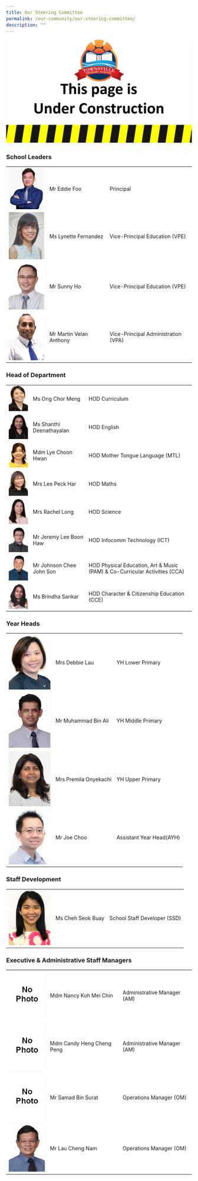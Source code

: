 ```yaml
---
title: Our Steering Committee
permalink: /our-community/our-steering-committee/
description: ""
---
```

![](/images/Construction.jpg)

<h3>School Leaders</h3>

<table>
<tbody>
  <tr>
    <td><img src="/images/School%20Leaders/Eddie%20Foo2.jpg" style="width:113px; height:150"></td>
    <td>Mr Eddie Foo</td>
    <td>Principal</td>
  </tr>
  <tr>
    <td><img src="/images/School%20Leaders/Ms%20Lynette%20Fernandez_VPE2.jpeg" alt="Image"  style="width:113px;height:150"></td>
    <td>Ms Lynette Fernandez</td>
    <td>Vice-Principal Education (VPE)</td>
  </tr>
  <tr>
    <td><img src="/images/School%20Leaders/Sunny%20Ho.jpeg" alt="Image" style="width:113px; height:150"></td>
    <td>Mr Sunny Ho</td>
    <td>Vice-Principal Education (VPE)</td>
  </tr>
  <tr>
    <td><img src="/images/School%20Leaders/Martin%20Velan%20Anthony.jpeg" alt="Image" style="width:113px; height:151"></td>
    <td>Mr Martin Velan Anthony</td>
    <td>Vice-Principal Administration (VPA)</td>
  </tr>
</tbody>
</table>

<h3>Head of Department</h3>

<table>
<tbody>
  <tr>
    <td><img src="images/Teaching%20Staff/Ms%20Ong%20Chor%20Meng%20(HOD%20Curriculum)2.jpg" style="width:113px; height:150"></td>
    <td>Ms Ong Chor Meng</td>
    <td>HOD Curriculum</td>
  </tr>
  <tr>
    <td><img src="/images/Teaching%20Staff/Shanthi%20Deenathayalan.jpeg" style="width:113px;height:150"></td>
    <td>Ms Shanthi Deenathayalan</td>
    <td>HOD English</td>
  </tr>
  <tr>
    <td><img src="/images/Teaching%20Staff/Mdm%20Lye%20Choon%20Hwan%20(HOD%20MT)2.jpg"style="width:113px; height:150"></td>
    <td>Mdm Lye Choon Hwan</td>
    <td>HOD Mother Tongue Language (MTL)</td>
  </tr>
  <tr>
    <td><img src="/images/Teaching%20Staff/Mrs%20Lee%20Peck%20Har%20(HOD%20Math)2.jpg" style="width:113px; height:151"></td>
    <td>Mrs Lee Peck Har</td>
    <td>HOD Maths</td>
  </tr>
	<tr>
    <td><img src="/images/Teaching%20Staff/Rachel%20Long.jpeg" style="width:113px; height:151"></td>
    <td>Mrs Rachel Long</td>
    <td>HOD Science</td>
  </tr>
	<tr>
    <td><img src="/images/Teaching%20Staff/Lee%20Boon%20Haw%20Jeremy.jpeg" style="width:113px; height:151"></td>
    <td>Mr Jeremy Lee Boon Haw</td>
    <td>HOD Infocomm Technology (ICT)</td>
  </tr>
	<tr>
    <td><img src="/images/Teaching%20Staff/Johnson%20Chee%20John%20Son.jpeg" alt="Image" style="width:113px; height:151"></td>
    <td>Mr Johnson Chee John Son</td>
    <td>HOD Physical Education, Art &amp; Music (PAM) &amp; Co-Curricular Activities (CCA)</td>
  </tr>
	<tr>
    <td><img src="/images/Teaching%20Staff/Brindha%20Sankar.jpeg" alt="Image" style="width:113px; height:151"></td>
    <td>Ms Brindha Sankar</td>
    <td>HOD Character &amp; Citizenship Education (CCE)</td>
  </tr>
</tbody>
</table>

<h3>Year Heads</h3>

<table>
<tbody>
  <tr>
    <td><img src="/images/Teaching%20Staff/Mrs%20Debbie%20Lau%20(Year%20Head)2.jpg" style="width:113px; height:150"></td>
    <td>Mrs Debbie Lau</td>
    <td>YH Lower Primary</td>
  </tr>
  <tr>
    <td><img src="/images/Teaching%20Staff/Muhammad%20Bin%20Ali.jpeg" alt="Image"  style="width:113px;height:150"></td>
    <td>Mr Muhammad Bin Ali</td>
    <td>YH Middle Primary</td>
  </tr>
  <tr>
    <td><img src="/images/Teaching%20Staff/Mrs%20Premila%20Onyekachi%20(Year%20Head)2.jpg" alt="Image" style="width:113px; height:150"></td>
    <td>Mrs Premila Onyekachi</td>
    <td>YH Upper Primary</td>
  </tr>
  <tr>
    <td><img src="/images/Teaching%20Staff/Mr%20Joe%20Choo%20(AYH)2.jpg" alt="Image" style="width:113px; height:151"></td>
    <td>Mr Joe Choo</td>
    <td>Assistant Year Head(AYH)</td>
  </tr>
</tbody>
</table>

<h3>Staff Development</h3>

<table>
<tbody>
  <tr>
    <td><img src="/images/Teaching%20Staff/Mrs%20Lek%20Seok%20Buay%20(SSD)2.jpg" style="width:113px; height:150"></td>
    <td>Ms Cheh Seok Buay</td>
    <td>School Staff Developer (SSD)</td>
  </tr>
</tbody>
</table>

<h3>Executive & Administrative Staff Managers</h3>

<table>
<tbody>
  <tr>
    <td><img src="/images/No%20Photo.jpg" style="width:113px; height:150"></td>
    <td>Mdm Nancy Koh Mei Chin</td>
    <td>Administrative Manager (AM)</td>
  </tr>
  <tr>
    <td><img src="/images/No%20Photo.jpg" alt="Image"  style="width:113px;height:150"></td>
    <td>Mdm Candy Heng Cheng Peng</td>
    <td>Administrative Manager (AM)</td>
  </tr>
  <tr>
    <td><img src="/images/No%20Photo.jpg" alt="Image" style="width:113px; height:150"></td>
    <td>Mr Samad Bin Surat</td>
    <td>Operations Manager (OM)</td>
  </tr>
  <tr>
    <td><img src="/images/EAS%20Staff/Lau%20Cheng%20Nam.jpeg" alt="Image" style="width:113px; height:151"></td>
    <td>Mr Lau Cheng Nam</td>
    <td>Operations Manager (OM)</td>
  </tr>
</tbody>
</table>

